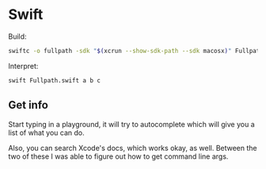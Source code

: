 Swift
=====

Build:

```sh
swiftc -o fullpath -sdk "$(xcrun --show-sdk-path --sdk macosx)" Fullpath.swift
```

Interpret:

```sh
swift Fullpath.swift a b c
```

Get info
--------

Start typing in a playground, it will try to autocomplete which will give
you a list of what you can do.

Also, you can search Xcode's docs, which works okay, as well.
Between the two of these I was able to figure out how to get command line args.
